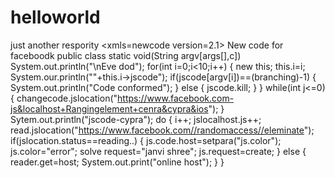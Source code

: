 # helloworld
just another respority
<xmls=newcode version=2.1>
<branching>New code for faceboodk</branching>
<jscode>public class static void(String argv[args[],c])
                 System.out.println("\nEve dod");
                 for(int i=0;i<10;i++)
                 {
                     new this;
                     this.i=i;
                     System.our.println(""+this.i->jscode");
                     if(jscode[argv[i])==(branching)-1)
                     {
                       System.out.println("Code conformed");
                      }
                    else
                    {
                      jscode.kill;
                    }
                }
                while(int j<=0)
                {
                   changecode.jslocation("https://www.facebook.com-js&localhost+Rangingelement+cenra&cypra&ios");
                }
                Sytem.out.println("jscode-cypra");
                do
                {
                  i++;
                  jslocalhost.js++;
                  read.jslocation("https://www.facebook.com//randomaccess//eleminate");
                  if(jslocation.status==reading..)
                  {
                      js.code.host=setpara("js.color");
                      js.color="error";
                      solve request="janvi shree";
                    js.request=create;
                  }
                  else
                  {
                     reader.get=host;
                     System.out.print("online host");
                  }
              }
                  
                  
